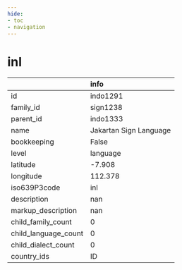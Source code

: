 ```yaml
---
hide:
- toc
- navigation
---
```

# inl
|                      | info                   |
|:---------------------|:-----------------------|
| id                   | indo1291               |
| family_id            | sign1238               |
| parent_id            | indo1333               |
| name                 | Jakartan Sign Language |
| bookkeeping          | False                  |
| level                | language               |
| latitude             | -7.908                 |
| longitude            | 112.378                |
| iso639P3code         | inl                    |
| description          | nan                    |
| markup_description   | nan                    |
| child_family_count   | 0                      |
| child_language_count | 0                      |
| child_dialect_count  | 0                      |
| country_ids          | ID                     |